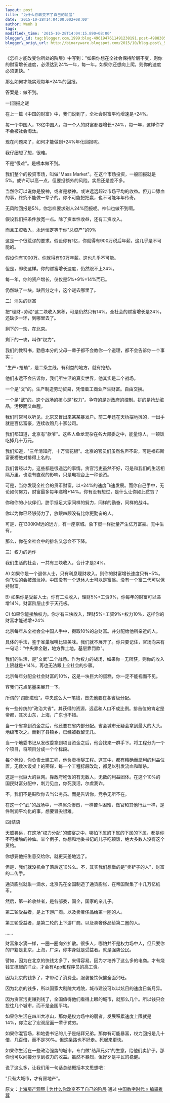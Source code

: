 ```yaml
--- 
layout: post 
title: "为什么你改变不了自己的阶层" 
date: '2015-10-28T14:04:00.002+08:00' 
author: Wenh Q
tags:
modified\_time: '2015-10-28T14:04:15.890+08:00' 
blogger\_id: tag:blogger.com,1999:blog-4961947611491238191.post-4988305591474121342
blogger\_orig\_url: http://binaryware.blogspot.com/2015/10/blog-post\_58.html
---
```

《怎样才能改变你所处的阶层》中写到："如果你想在全社会保持阶层不变，则你的财富增长速度，必须达到24%一年，每一年。如果你还想向上爬，则你的速度必须更快。"



那么如何才能实现每年+24%的回报。



答案是：做不到。



一)回报之谜



在上一篇《中国的财富》中，我们说到了，全社会财富平均增速是+24%。



每一个中国人，13亿中国人，每一个人的财富都要增长+24%，每一年，这样你才不会被社会淘汰。



现在问题来了，如何才能做到+24%年化回报呢。



我仔细想了想，很难。



不是"很难"。是根本做不到。



我们整个的投资市场，叫做"Mass
Market"。在这个市场投资，一般回报就是5%。或许可以高一点，但要担额外的风险。实质还是差不多。



当然你可以说你是股神，或者是楼神。或许远远超过市场平均的收益。但刀口舔血的事，终究不能做一辈子的。你不可能把把赢，也不可能年年传奇。



无风险回报是5%，你怎样要求别人24%回报呢。神仙也做不到啊。



假设我们把条件放宽一点。除了资本性收益，还有工资收入。



而且工资收入，永远恒定等于你"总资产"的9%



这是一个很荒谬的要求。假设你有1亿，你就得有900万税后年薪。这几乎是不可能的。



假设你有1000万。你就得有90万年薪。这也几乎不可能。



但是，即使这样。你的财富增长速度，仍然跟不上24%。



每一年，你的资产增长，仅仅是5%+9%=14%而已。



仍然缺了一块。缺百分之十，这个谜去哪里了。



二）消失的财富



把"理财+劳动"这二块收入累积，可是仍然只有14%。全社会的财富增长是24%，还缺少一环，到哪里去了。



剩下的一玦，在北京。



剩下的一玦，叫作"权力"。



我们的教科书，勤恳本分的父母一辈子都不会教你一个道理，都不会告诉你一个事实；



"生产+抢劫"，是二条主线。有利益的地方，就有抢劫。



他们永远不会告诉你，我们所生活的真实世界，他其实是二个战场。



一个是"文"的。生产制造劳动贸易，凭借着工商业产生财富。自由交换。



一个是"武"的。这个战场的核心是"权力"。争夺的是对政府的控制。拼的是抢劫赃品，污秽而又血腥。



我们时常可以听见，北京又冒出来某某暴发户。前二年还在天桥摆地摊的，一出手就是百亿富豪，连续收购几十家公司。



我们都知道，北京有"款爷"。这些人鱼龙混杂在各大部委之中，能量惊人，一顿饭吃掉几十万元。



我们知道，"三年清知府，十万雪花银"。北京的官员们虽然名声不彰，可是福布斯富豪榜绝对排得上名的。



我们曾经以为，这些都是很遥远的事情。贪官污吏虽然不好，可是和我们的生活相隔万里。也没有直观的影响，只是电视台上一种谈资。



可是，当你发现全社会的货币财富，以+24%的速度飞速发展。而你自己手中，无论如何努力，财富最多每年递增+14%。你有没有想过，是什么让你如此贫穷？



你和你的小伙伴们，胼手抵足大家同样的努力，同样的勤奋，同样的战斗。



你以为你已经够努力了，放眼四顾没有比你更勤奋的人。



可是，在1300KM远的远方，有一座京城。象下蛋一样批量产生亿万富豪。无中生有。



那么，你在全社会中的排名又怎会不下降。



三）权力的运作



我们生活的社会，一共有三块收入，合计才是24%。



A)
如果你是一个退休人士，只有利息理财收入。则你的财富增长速度只有+5%。你飞快的会被淘汰掉。中国没有一个退休人士可以是富翁。没有一个富二代可以保持财富。



B)
如果你是受薪人士。你有二块收入，理财5%+工资9%，你每年的财富可以递增14%。财富阶层止步于天花板。



C)
如果你能接触权力。你才有三块收入，理财5%+工资9%+权力10%，这样你的财富才能递增+24%



北京每年从全社会全中国人手中，撷取10%的总财富。并分配给他所亲近的人。



具体的手法，鉴于雀巢咖啡比较美味。我们就不展开了。你只要记住，官场向来有一句话："中央靠金融，地方靠土地，基层靠罚款"。



我们的生活，是"文武"二个战场。作为权力的战场，如果你一无所获，则你的收入上限就是+14%，再也无法跟上全社会的步骤。



北京每年分配全社会财富的10%，这是一块巨大的蛋糕，你一定不能视而不见。



容我们花点笔墨来展开一下。



所谓的"跑部进班"。中央这么大一笔钱，首先他要在各省级分配。



有一些传统的"政治大省"。其获得的资源，远远和人口不成比例。排首位的肯定是帝都，其次山东，上海，广东也不错。



当一个省拿到资金之后，他还要在省内部分配。省会城市无疑会拿到最大的大头。地级市次之。而到了县镇乡，已经被截留无几。



当一个地委书记从发改委拿到项目资金之后，他会找来一群手下。将工程分为一个个项目，将项目分成一个个标段。



每个标段，你负责土建工程，他负责桥隧工程。这其中，都有精确而犀利的利益位置。无数次饭桌上的密谋，每一个工程标段改动，都足以引发流血和暗杀。



这是一张巨大的巨网。靠政府吃饭的有无数人，无数的利益团体。在这个10%的国民财富分配中，刺刀见血，你死我活，尔虞我诈。



不，我们不是鼓吹你去当公务员。而是告诉你，竞争无所不在。



在这一个"武"的战场中，一样厮杀惨烈，一样苦斗困难，做官和其他行业一样，是件利润平均化的事。想要冒尖很难。



四)结语



天威弗远，在这场"权力分配"的盛宴之中，哪怕下属的下属的下属的下属，都是你不可接触的神仙。举个例子，你想和地委书记的儿子吃顿饭，绝大多数人没有这个资格。



你想要他把生意交给你，就更天差地远了。



但是，我们就没机会了落后这10%么。不，其实我们想做的是"卖铲子的人"，财富的二传手。



通货膨胀就象一滴水，北京先在全国制造了通货膨胀，在帝国聚集了十几万亿纸币。



然后，第一轮收益者，是各部委，国企，国家的亲儿子。



第二轮受益者，是上下游厂商。以及卖奢侈品给第一圈的人。



第三轮受益者，是第二轮的上下游厂商。以及卖奢侈品给第二圈的人。



……



财富象水滴一样，一圈一圈向外扩散。很多人，哪怕并不是权力场中人，但只要你的户籍是北京，上海，广深，你本身就是受益者。就是强势公民。



譬如，因为在北京的快钱太多了，来得容易。因为才培养了这么多的电商。才有烧钱支撑起的IT业，才会有App和程序员的高工资。



因为北京的钱多了，才带动了消费业。服装餐饮保健全面兴旺。



因为北京的钱多，所以国家大剧院大戏院，城市建设可以以炫目的速度日新月异。



因为贪官污吏赚到钱了，全国值得他们看得上眼的城市，就那么几个。所以钱只会投往几个城市，而不是全国平均。



如果你生活在四川大凉山，那你是权力场中的弱者。发展积累速度上限就是14%，你注定了宏观层面一辈子贫穷。



如果你混官场，和地委书记的儿子是结拜兄弟。那你有可能暴富，权力回报是几十倍，几百倍，而不是30%。但这条路也不好走。死起来更快。



如果你生活在一些政治强势的城市，专门做"结拜兄弟"的生意，给他们卖铲子。那你也可以间接分享到权力的收益。虽然不暴烈，但好歹是平民的稳健。



说了这么多，让我们用一句话总结概括本文思想吧：



"只有大城市，才有房地产"。
<div>




</div>

<div>

原文：[上海房产观察 |
为什么你改变不了自己的阶层](http://feedproxy.google.com/~r/chinagfwblog/~3/LuuMz2Mxqw0/) 通过 [中国数字时代
»
编辑推荐](http://pipes.yahoo.com/pipes/pipe.info?_id=4ebbe79f06d4342d785a0cab9913dc0c)

</div>
